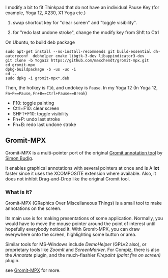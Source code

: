 I modify a bit to fit Thinkpad that do not have an individual Pause Key (for example, Yoga 12, X230, X1 Yoga etc.)

1. swap shortcut key for "clear screen" and "toggle visibility".

2. for "redo last undone stroke", change the modify key from Shft to Ctrl

On Ubuntu, to build deb package

    sudo apt-get install --no-install-recommends git build-essential dh-autoreconf  debhelper cmake libgtk-3-dev libappindicator3-dev
    git clone -b Yoga12 https://github.com/maxchendt/gromit-mpx.git
    cd gromit-mpx
    dpkg-buildpackage -b -us -uc -i
    cd ..
    sudo dpkg -i gromit-mpx*.deb
Then, the hotkey is `F10`, and undokey is `Pause`. In my Yoga 12 (In Yoga 12, `Fn+P==Pause`, `Fn+B==Ctrl+Pause==Break`)

- F10:   toggle painting
- Ctrl+F10:   clear screen
- SHFT+F10:   toggle visibility
- Fn+P:   undo last stroke
- Fn+B:   redo last undone stroke




## Gromit-MPX

Gromit-MPX is a multi-pointer port of the original [Gromit annotation
tool](http://www.home.unix-ag.org/simon/gromit) by [Simon
Budig](mailto:simon@budig.de).

It enables graphical annotations with several pointers at once and is
A **lot** faster since it uses the XCOMPOSITE extension where
available.  Also, it does not inhibit Drag-and-Drop like the original
Gromit tool.



### What is it?

Gromit-MPX (GRaphics Over MIscellaneous Things) is a small tool to
make annotations on the screen.

Its main use is for making presentations of some application.
Normally, you would have to move the mouse pointer around the point of
interest until hopefully everybody noticed it.  With Gromit-MPX, you
can draw everywhere onto the screen, highlighting some button or area.


Similar tools for MS-Windows include *DemoHelper* (GPLv2 also), or
proprietary tools like *ZoomIt* and *ScreenMarker*.  For Compiz, there
is also the *Annotate* plugin, and the much-flashier *Firepaint (paint
fire on screen)* plugin.

see [Gromit-MPX](https://github.com/bk138/gromit-mpx) for more.

